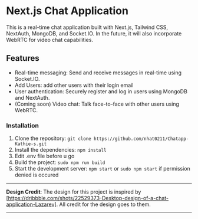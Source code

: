 # Next.js Chat Application

This is a real-time chat application built with Next.js, Tailwind CSS, NextAuth, MongoDB, and Socket.IO. In the future, it will also incorporate WebRTC for video chat capabilities.

## Features

- Real-time messaging: Send and receive messages in real-time using Socket.IO.
- Add Users: add other users with their login email 
- User authentication: Securely register and log in users using MongoDB and NextAuth.
- (Coming soon) Video chat: Talk face-to-face with other users using WebRTC.


### Installation

1. Clone the repository: `git clone https://github.com/nhat0211/Chatapp-Kathie-s.git`
3. Install the dependencies: `npm install`
4. Edit .env file before u go
5. Build the project: `sudo npm run build`
6. Start the development server: `npm start` or `sudo npm start` if permission denied is occured


---

**Design Credit**: The design for this project is inspired by [https://dribbble.com/shots/22529373-Desktop-design-of-a-chat-application-Lazarev]. All credit for the design goes to them.

---
